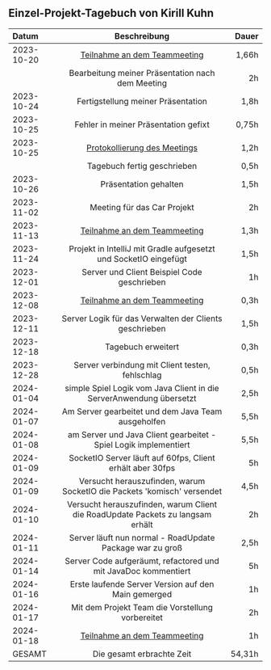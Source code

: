 ## Einzel-Projekt-Tagebuch von Kirill Kuhn

| **Datum**  |                                **Beschreibung**                                | **Dauer** |
|:-----------|:------------------------------------------------------------------------------:|----------:|
| 2023-10-20 |     [Teilnahme an dem Teammeeting](../Projekt-Dokumentation/Eintrag02.md)      |     1,66h |
|            |                Bearbeitung meiner Präsentation nach dem Meeting                |        2h |
| 2023-10-24 |                       Fertigstellung meiner Präsentation                       |      1,8h |
| 2023-10-25 |                      Fehler in meiner Präsentation gefixt                      |     0,75h |
| 2023-10-25 |     [Protokollierung des Meetings](../Projekt-Dokumentation/Eintrag03.md)      |      1,2h |
|            |                          Tagebuch fertig geschrieben                           |      0,5h |
| 2023-10-26 |                             Präsentation gehalten                              |      1,5h |
| 2023-11-02 |                          Meeting für das Car Projekt                           |        2h |
| 2023-11-13 |     [Teilnahme an dem Teammeeting](../Projekt-Dokumentation/Eintrag04.md)      |      1,3h |
| 2023-11-24 |        Projekt in IntelliJ mit Gradle aufgesetzt und SocketIO eingefügt        |      1,5h |
| 2023-12-01 |                  Server und Client Beispiel Code geschrieben                   |        1h |
| 2023-12-08 |     [Teilnahme an dem Teammeeting](../Projekt-Dokumentation/Eintrag06.md)      |      0,3h |
| 2023-12-11 |             Server Logik für das Verwalten der Clients geschrieben             |      1,5h |
| 2023-12-18 |                               Tagebuch erweitert                               |      0,3h |
| 2023-12-28 |                Server verbindung mit Client testen, fehlschlag                 |      0,5h |
| 2024-01-04 |      simple Spiel Logik vom Java Client in die ServerAnwendung übersetzt       |      2,5h |
| 2024-01-07 |               Am Server gearbeitet und dem Java Team ausgeholfen               |      5,5h |
| 2024-01-08 |        am Server und Java Client gearbeitet - Spiel Logik implementiert        |      5,5h |
| 2024-01-09 |           SocketIO Server läuft auf 60fps, Client erhält aber 30fps            |        5h |
| 2024-01-09 |    Versucht herauszufinden, warum SocketIO die Packets 'komisch' versendet     |      4,5h |
| 2024-01-10 | Versucht herauszufinden, warum Client die RoadUpdate Packets zu langsam erhält |        2h |
| 2024-01-11 |            Server läuft nun normal - RoadUpdate Package war zu groß            |      2,5h |
| 2024-01-14 |         Server Code aufgeräumt, refactored und mit JavaDoc kommentiert         |        5h |
| 2024-01-16 |              Erste laufende Server Version auf den Main gemerged               |        1h |
| 2024-01-17 |                Mit dem Projekt Team die Vorstellung vorbereitet                |        2h |
| 2024-01-18 | [Teilnahme an dem Teammeeting](../Projekt-Dokumentation/Eintrag10.md)          |        1h |
| GESAMT     |                           Die gesamt erbrachte Zeit                            |    54,31h |
